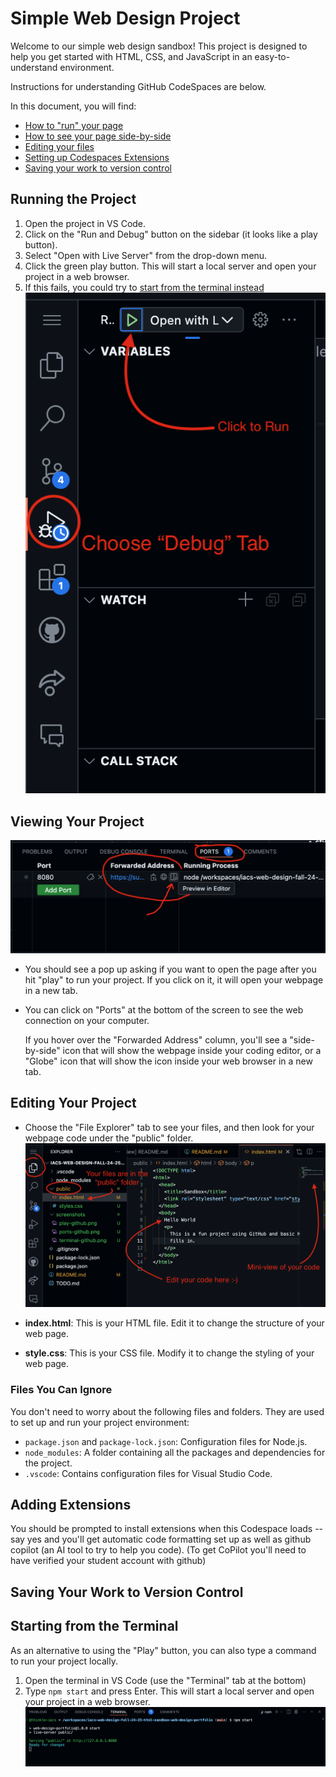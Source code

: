 # Simple Web Design Project

Welcome to our simple web design sandbox! This project is designed to help you get started with HTML, CSS, and JavaScript in an easy-to-understand environment.

Instructions for understanding GitHub CodeSpaces are below.

In this document, you will find:
- [How to "run" your page](#running-the-project)
- [How to see your page side-by-side](#viewing-your-project)
- [Editing your files](#editing-your-project)
- [Setting up Codespaces Extensions](#adding-extensions)
- [Saving your work to version control]()

## Running the Project
1. Open the project in VS Code.
2. Click on the "Run and Debug" button on the sidebar (it looks like a play button).
3. Select "Open with Live Server" from the drop-down menu.
4. Click the green play button. This will start a local server and open your project in a web browser.
5. If this fails, you could try to [start from the terminal instead](#starting-from-the-terminal)
![play-screenshot](screenshots/play-github.png)

## Viewing Your Project
![Screenshot of Ports view](./screenshots/ports-github.png)
   - You should see a pop up asking if you want to open the page after you hit "play" to run your project. If you click on it, it will open your webpage in a new tab.
   - You can click on "Ports" at the bottom of the screen to see the web connection on your computer.
   
     If you hover over the "Forwarded Address" column, you'll see a "side-by-side" icon that will show
    the webpage inside your coding editor, or a "Globe" icon that will show the icon inside your web 
    browser in a new tab.


## Editing Your Project

- Choose the "File Explorer" tab to see your files,
  and then look for your webpage code under the "public" folder.
![img](./screenshots/github-file-editor.png)

- **index.html**: This is your HTML file. Edit it to change the structure of your web page.
- **style.css**: This is your CSS file. Modify it to change the styling of your web page.

### Files You Can Ignore

You don't need to worry about the following files and folders. They are used to set up and run your project environment:

- `package.json` and `package-lock.json`: Configuration files for Node.js.
- `node_modules`: A folder containing all the packages and dependencies for the project.
- `.vscode`: Contains configuration files for Visual Studio Code.

## Adding Extensions

You should be prompted to install extensions when this Codespace loads -- say yes and you'll
get automatic code formatting set up as well as github copilot (an AI tool to try to help you code). (To get CoPilot you'll need to have verified your student account with github)

## Saving Your Work to Version Control



## Starting from the Terminal

As an alternative to using the "Play" button, you can also
type a command to run your project locally.

1. Open the terminal in VS Code (use the "Terminal" tab at the bottom)
2. Type `npm start` and press Enter. This will start a local server and open your project in a web browser.
![Terminal Screenshot](./screenshots/terminal-github.png)

